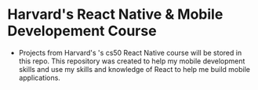 # Harvard's React Native & Mobile Developement Course
- Projects from Harvard's 's cs50 React Native course will be stored in this repo. This repository was created to help my mobile development skills and use my skills and knowledge of React to help me build mobile applications.

